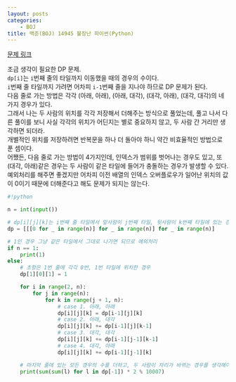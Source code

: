 ```yaml
---
layout: posts
categories:
    - BOJ
title: 백준(BOJ) 14945 불장난 파이썬(Python)
---
```


[문제 링크](https://www.acmicpc.net/problem/14945)

조금 생각이 필요한 DP 문제.  
`dp[i]`는 `i`번째 줄의 타일까지 이동했을 때의 경우의 수이다.  
`i`번째 줄 타일까지 가려면 어차피 `i-1`번째 줄을 지나야 하므로 DP 문제가 된다.  
다음 줄로 가는 방법은 각각 (아래, 아래), (아래, 대각), (대각, 아래), (대각, 대각)의 네 가지 경우가 있다.  
그래서 나는 두 사람의 위치를 각각 저장해서 더해주는 방식으로 풀었는데, 풀고 나서 다른 풀이를 보니 사실 각각의 위치가 어딘지는 별로 중요하지 않고, 두 사람 간 거리만 생각하면 되더라.  
개별적인 위치를 저장하려면 반복문을 하나 더 돌아야 하니 약간 비효율적인 방법으로 푼 셈이다.  
어쨌든, 다음 줄로 가는 방법이 4가지인데, 인덱스가 범위를 벗어나는 경우도 있고, 또 (대각, 아래)같은 경우는 두 사람이 같은 타일에 들어가 충돌하는 경우가 발생할 수 있다.  
예외처리를 해주면 좋겠지만 어차피 이전 배열의 인덱스 오버플로우가 일어난 위치의 값이 0이기 때문에 더해준다고 해도 문제가 되지는 않는다.

```python
#!python

n = int(input())

# dp[i][j][k]는 i번째 줄 타일에서 앞사람이 j번째 타일, 뒷사람이 k번째 타일에 있는 경우의 수
dp = [[[0 for _ in range(n)] for _ in range(n)] for _ in range(n)]

# 1인 경우 그냥 같은 타일에서 그대로 나가면 되므로 예외처리
if n == 1:
    print(1)
else:
    # 초항은 1번 줄에 각각 0번, 1번 타일에 위치한 경우
    dp[1][0][1] = 1

    for i in range(2, n):
        for j in range(n):
            for k in range(j + 1, n):
                # case 1. 아래, 아래
                dp[i][j][k] = dp[i-1][j][k]
                # case 2. 아래, 대각
                dp[i][j][k] += dp[i-1][j][k-1]
                # case 3. 대각, 대각
                dp[i][j][k] += dp[i-1][j-1][k-1]
                # case 4. 대각, 아래
                dp[i][j][k] += dp[i-1][j-1][k]

    # 마지막 줄에 있는 모든 경우의 수를 더하고, 두 사람이 자리가 바뀌는 경우를 생각해야 하니 2로 나눈다
    print(sum(sum(l) for l in dp[-1]) * 2 % 10007)
```
